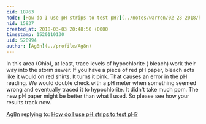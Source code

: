 ```yaml
---
cid: 18763
node: [How do I use pH strips to test pH?](../notes/warren/02-28-2018/how-do-i-use-ph-strips-to-test-ph)
nid: 15837
created_at: 2018-03-03 20:48:50 +0000
timestamp: 1520110130
uid: 520994
author: [Ag8n](../profile/Ag8n)
---
```


In this area (Ohio), at least, trace levels of hypochlorite  ( bleach) work their way into the storm sewer.  If you have a piece of red pH paper, bleach acts like it would on red shirts.  It turns it pink. That causes an error in the pH reading.  We would double check with a pH meter when something seemed wrong and eventually traced it to hypochlorite.  It didn't take much ppm.
The new pH paper might be better than what I used.  So please see how your results track now.

[Ag8n](../profile/Ag8n) replying to: [How do I use pH strips to test pH?](../notes/warren/02-28-2018/how-do-i-use-ph-strips-to-test-ph)

